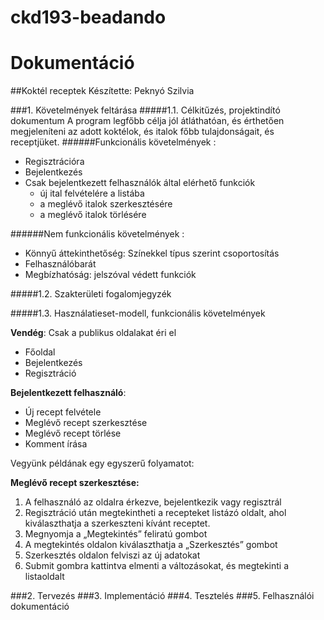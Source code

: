 # ckd193-beadando
# Dokumentáció
##Koktél receptek
Készítette: Peknyó Szilvia

###1.	Követelmények feltárása
#####1.1.	Célkitűzés, projektindító dokumentum
A program legfőbb célja jól átláthatóan, és érthetően megjeleníteni az adott koktélok, és italok főbb tulajdonságait, és receptjüket. 
######Funkcionális követelmények :
* Regisztrációra
* Bejelentkezés
* Csak bejelentkezett felhasználók által elérhető funkciók
  - új ital felvételére a listába
  - a meglévő italok szerkesztésére
  - a meglévő italok törlésére

######Nem funkcionális követelmények :
*	Könnyű áttekinthetőség: Színekkel típus szerint csoportosítás
*	Felhasználóbarát
*	Megbízhatóság: jelszóval védett funkciók

#####1.2.	Szakterületi fogalomjegyzék

#####1.3.	Használatieset-modell, funkcionális követelmények

**Vendég**: Csak a publikus oldalakat éri el

*	Főoldal
*	Bejelentkezés
*	Regisztráció

**Bejelentkezett felhasználó**: 

*	Új recept felvétele
*	Meglévő recept szerkesztése
*	Meglévő recept törlése
*	Komment írása

Vegyünk példának egy egyszerű folyamatot:

**Meglévő recept szerkesztése:**

1.	A felhasználó az oldalra érkezve, bejelentkezik vagy regisztrál
2.	Regisztráció után megtekintheti a recepteket listázó oldalt, ahol kiválaszthatja a szerkeszteni kívánt receptet.
3.	Megnyomja a „Megtekintés” feliratú gombot
4.	A megtekintés oldalon kiválaszthatja a „Szerkesztés” gombot
5.	Szerkesztés oldalon felviszi az új adatokat
6.	Submit gombra kattintva elmenti a változásokat, és megtekinti a listaoldalt



###2.	Tervezés
###3.	Implementáció
###4.	Tesztelés
###5.	Felhasználói dokumentáció
